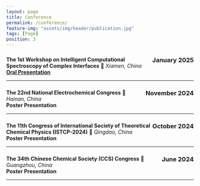 ```yaml
---
layout: page
title: Conference
permalink: /conference/
feature-img: "assets/img/header/publication.jpg"
tags: [Page]
position: 3
---
```


###  <span style="float: right;">**January 2025**</span>  
**The 1st Workshop on Intelligent Computational Spectroscopy of Complex Interfaces** 
📍 *Xiamen, China*  
**[Oral Presentation](https://www.bilibili.com/video/BV1VYwhezEEq/?spm_id_from=333.337.search-card.all.click&vd_source=904a7ceade5b681f595f7c87b6a276fb)** 

---

###  <span style="float: right;">**November 2024**</span>   
**The 22nd National Electrochemical Congress**
📍 *Hainan, China*  
**Poster Presentation** 

---

###  <span style="float: right;">**October 2024**</span>  
**The 11th Congress of International Society of Theoretical Chemical Physics (ISTCP-2024)**
📍 *Qingdao, China*  
**Poster Presentation** 

---

###  <span style="float: right;">**June 2024**</span>   
**The 34th Chinese Chemical Society (CCS) Congress** 
📍 *Guangzhou, China*  
**Poster Presentation** 

---


